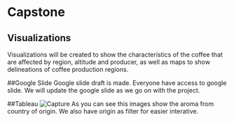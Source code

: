 # Capstone

## Visualizations
Visualizations will be created to show the characteristics of the coffee that are affected by region, altitude and producer, as well as maps to show delineations of coffee production regions.

##Google Slide
Google slide draft is made. Everyone have access to google slide. We will update the google slide as we go on with the project.

##Tableau
![Capture](https://user-images.githubusercontent.com/96033992/170884923-a8f22d2c-5e4e-444f-a36e-4852fc6c3963.PNG)
As you can see this images show the aroma from country of origin.
We also have origin as filter for easier interative.
